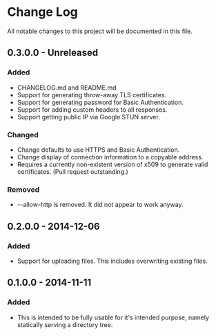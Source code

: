 # Change Log
All notable changes to this project will be documented in this file.

## 0.3.0.0 - Unreleased
### Added
- CHANGELOG.md and README.md
- Support for generating throw-away TLS certificates.
- Support for generating password for Basic Authentication.
- Support for adding custom headers to all responses.
- Support getting public IP via Google STUN server.

### Changed
- Change defaults to use HTTPS and Basic Authentication.
- Change display of connection information to a copyable address.
- Requires a currently non-existent version of x509 to generate valid certificates.  (Pull request outstanding.)

### Removed
- \-\-allow\-http is removed.  It did not appear to work anyway.

## 0.2.0.0 - 2014-12-06
### Added
- Support for uploading files.  This includes overwriting existing files.

## 0.1.0.0 - 2014-11-11
### Added
- This is intended to be fully usable for it's intended purpose, namely statically serving
a directory tree.
